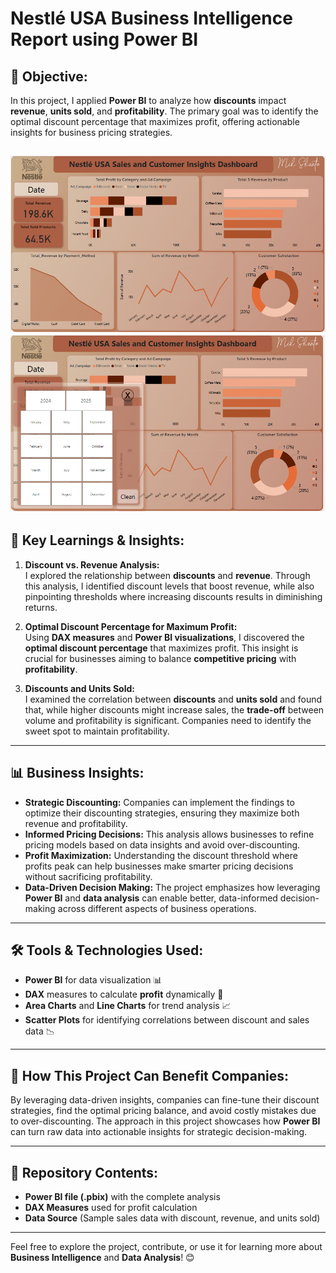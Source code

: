 # Nestlé USA Business Intelligence Report using Power BI


## 📍 **Objective:**
In this project, I applied **Power BI** to analyze how **discounts** impact **revenue**, **units sold**, and **profitability**. The primary goal was to identify the optimal discount percentage that maximizes profit, offering actionable insights for business pricing strategies.

![Image](https://github.com/mih-shanto/Nestle_Sales_Data_Analysis/blob/main/Project%20Details/1.png) 
![image2](https://github.com/mih-shanto/Nestle_Sales_Data_Analysis/blob/main/Project%20Details/2.png)
---

## 🧠 **Key Learnings & Insights:**  

1. **Discount vs. Revenue Analysis:**  
   I explored the relationship between **discounts** and **revenue**. Through this analysis, I identified discount levels that boost revenue, while also pinpointing thresholds where increasing discounts results in diminishing returns.

2. **Optimal Discount Percentage for Maximum Profit:**  
   Using **DAX measures** and **Power BI visualizations**, I discovered the **optimal discount percentage** that maximizes profit. This insight is crucial for businesses aiming to balance **competitive pricing** with **profitability**.

3. **Discounts and Units Sold:**  
   I examined the correlation between **discounts** and **units sold** and found that, while higher discounts might increase sales, the **trade-off** between volume and profitability is significant. Companies need to identify the sweet spot to maintain profitability.

---

## 📊 **Business Insights:**

- **Strategic Discounting:** Companies can implement the findings to optimize their discounting strategies, ensuring they maximize both revenue and profitability.
- **Informed Pricing Decisions:** This analysis allows businesses to refine pricing models based on data insights and avoid over-discounting.
- **Profit Maximization:** Understanding the discount threshold where profits peak can help businesses make smarter pricing decisions without sacrificing profitability.
- **Data-Driven Decision Making:** The project emphasizes how leveraging **Power BI** and **data analysis** can enable better, data-informed decision-making across different aspects of business operations.

---

## 🛠️ **Tools & Technologies Used:**

- **Power BI** for data visualization 📊
- **DAX** measures to calculate **profit** dynamically 🔢
- **Area Charts** and **Line Charts** for trend analysis 📈
- **Scatter Plots** for identifying correlations between discount and sales data 📉

---

## 🏢 **How This Project Can Benefit Companies:**

By leveraging data-driven insights, companies can fine-tune their discount strategies, find the optimal pricing balance, and avoid costly mistakes due to over-discounting. The approach in this project showcases how **Power BI** can turn raw data into actionable insights for strategic decision-making.

---

## 📂 **Repository Contents:**

- **Power BI file (.pbix)** with the complete analysis
- **DAX Measures** used for profit calculation
- **Data Source** (Sample sales data with discount, revenue, and units sold)

---

Feel free to explore the project, contribute, or use it for learning more about **Business Intelligence** and **Data Analysis**! 😊
